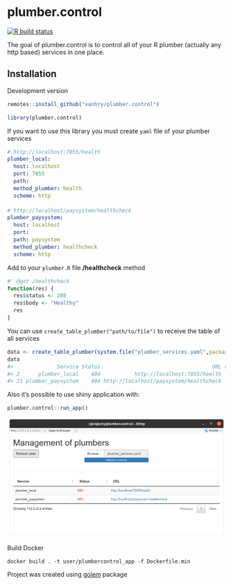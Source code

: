 
<!-- README.md is generated from README.Rmd. Please edit that file -->

# plumber.control

<!-- badges: start -->

[![R build
status](https://github.com/vanhry/plumber.control/workflows/R-CMD-check/badge.svg)](https://github.com/vanhry/plumber.control/actions)
<!-- badges: end -->

The goal of plumber.control is to control all of your R plumber
(actually any http based) services in one place.

## Installation

Development version

``` r
remotes::install_github("vanhry/plumber.control")
```

``` r
library(plumber.control)
```

If you want to use this library you must create `yaml` file of your
plumber services

``` yaml
# http://localhost:7055/health
plumber_local:
  host: localhost
  port: 7055
  path:
  method_plumber: health
  scheme: http

# http://localhost/paysystem/healthcheck
plumber_paysystem:
  host: localhost
  port:
  path: paysystem
  method_plumber: healthcheck
  scheme: http
```

Add to your `plumber.R` file **/healthcheck** method

``` r
#' @get /healthcheck
function(res) {
  res$status <- 200
  res$body <- "Healthy"
  res
}
```

You can use `create_table_plumber("path/to/file")` to receive the table
of all
services

``` r
data <- create_table_plumber(system.file("plumber_services.yaml",package="plumber.control"))
data
#>              Service Status                                    URL result
#> 2      plumber_local    404           http://localhost:7055/health  FALSE
#> 21 plumber_paysystem    404 http://localhost/paysystem/healthcheck  FALSE
```

Also it’s possible to use shiny application with:

``` r
plumber.control::run_app()
```

![Shiny app screen](inst/shiny_app_image.png)

Build Docker

``` shell
docker build . -t user/plumbercontrol_app -f Dockerfile.min
```

Project was created using [golem](https://github.com/ThinkR-open/golem)
package
